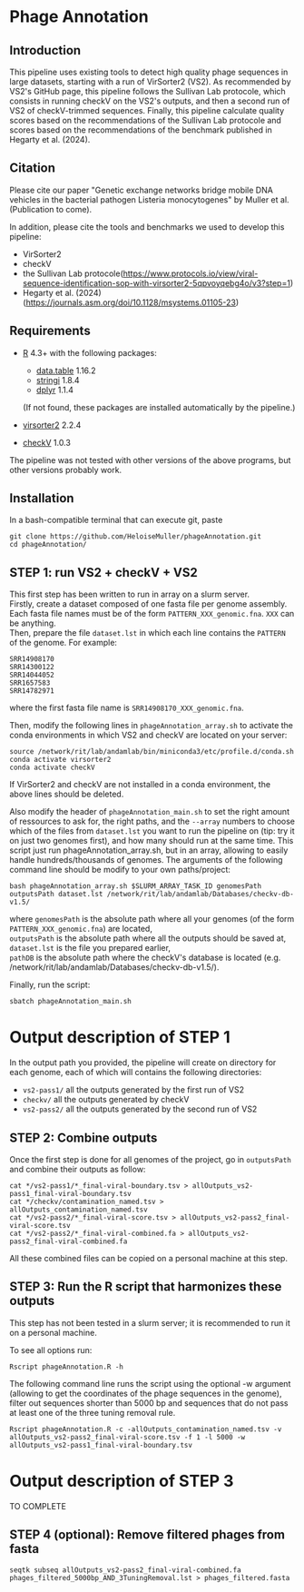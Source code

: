 # Phage Annotation

## Introduction
This pipeline uses existing tools to detect high quality phage sequences in large datasets, starting with a run of VirSorter2 (VS2). As recommended by VS2's GitHub page, this pipeline follows the Sullivan Lab protocole, which consists in running checkV on the VS2's outputs, and then a second run of VS2 of checkV-trimmed sequences. Finally, this pipeline calculate quality scores based on the recommendations of the Sullivan Lab protocole and scores based on the recommendations of the benchmark published in Hegarty et al. (2024).

## Citation
Please cite our paper "Genetic exchange networks bridge mobile DNA vehicles in the bacterial pathogen Listeria monocytogenes"  by Muller et al.  (Publication to come).

In addition, please cite the tools and benchmarks we used to develop this pipeline:
- VirSorter2
- checkV
- the Sullivan Lab protocole(https://www.protocols.io/view/viral-sequence-identification-sop-with-virsorter2-5qpvoyqebg4o/v3?step=1) 
- Hegarty et al. (2024)(https://journals.asm.org/doi/10.1128/msystems.01105-23)

## Requirements
- [R](https://cran.r-project.org) 4.3+ with the following packages:
  - [data.table](https://cran.r-project.org/web/packages/data.table/) 1.16.2
  - [stringi](https://cran.r-project.org/web/packages/stringi/) 1.8.4
  - [dplyr](https://cran.r-project.org/web/packages/dplyr/) 1.1.4

  (If not found, these packages are installed automatically by the pipeline.) 

- [virsorter2](https://anaconda.org/bioconda/virsorter) 2.2.4
- [checkV](https://anaconda.org/bioconda/checkv) 1.0.3

The pipeline was not tested with other versions of the above programs, but other versions probably work.  

## Installation
In a bash-compatible terminal that can execute git, paste
```
git clone https://github.com/HeloiseMuller/phageAnnotation.git
cd phageAnnotation/
```

## STEP 1: run VS2 + checkV + VS2
This first step has been written to run in array on a slurm server.  
Firstly, create a dataset composed of one fasta file per genome assembly. Each fasta file names must be of the form `PATTERN_XXX_genomic.fna`. `XXX` can be anything.    
Then, prepare the file `dataset.lst` in which each line contains the `PATTERN` of the genome. For example:
```
SRR14908170
SRR14300122
SRR14044052
SRR1657583
SRR14782971
```
where the first fasta file name is `SRR14908170_XXX_genomic.fna`.   


Then, modify the following lines in `phageAnnotation_array.sh` to activate the conda environments in which VS2 and checkV are located on your server:
```
source /network/rit/lab/andamlab/bin/miniconda3/etc/profile.d/conda.sh 
conda activate virsorter2
conda activate checkV
```
If VirSorter2 and checkV are not installed in a conda environment, the above lines should be deleted.  

Also modify the header of `phageAnnotation_main.sh` to set the right amount of ressources to ask for, the right paths, and the `--array` numbers to choose which of the files from `dataset.lst` you want to run the pipeline on (tip: try it on just two genomes first), and how many should run at the same time. This script just  run phageAnnotation_array.sh, but in an array, allowing to easily handle hundreds/thousands of genomes. The arguments of the following command line should be modify to your own paths/project:
```
bash phageAnnotation_array.sh $SLURM_ARRAY_TASK_ID genomesPath outputsPath dataset.lst /network/rit/lab/andamlab/Databases/checkv-db-v1.5/
```
where `genomesPath` is the absolute path where all your genomes (of the form `PATTERN_XXX_genomic.fna`) are located,  
`outputsPath` is the absolute path where all the outputs should be saved at,  
`dataset.lst` is the file you prepared earlier,  
`pathDB` is the absolute path where the checkV's database is located (e.g. /network/rit/lab/andamlab/Databases/checkv-db-v1.5/).

Finally, run the script:
```
sbatch phageAnnotation_main.sh
```

# Output description of STEP 1

In the output path you provided, the pipeline will create on directory for each genome, each of which will contains the following directories:
- `vs2-pass1/` all the outputs generated by the first run of VS2
- `checkv/` all the outputs generated by checkV
- `vs2-pass2/` all the outputs generated by the second run of VS2

## STEP 2: Combine outputs
Once the first step is done for all genomes of the project, go in `outputsPath` and combine their outputs as follow:
```
cat */vs2-pass1/*_final-viral-boundary.tsv > allOutputs_vs2-pass1_final-viral-boundary.tsv
cat */checkv/contamination_named.tsv > allOutputs_contamination_named.tsv
cat */vs2-pass2/*_final-viral-score.tsv > allOutputs_vs2-pass2_final-viral-score.tsv
cat */vs2-pass2/*_final-viral-combined.fa > allOutputs_vs2-pass2_final-viral-combined.fa
```
All these combined files can be copied on a personal machine at this step.

## STEP 3: Run the R script that harmonizes these outputs
This step has not been tested in a slurm server; it is recommended to run it on a personal machine.

To see all options run:
```
Rscript phageAnnotation.R -h
```

The following command line runs the script using the optional -w argument (allowing to get the coordinates of the phage sequences in the genome), filter out sequences shorter than 5000 bp and sequences that do not pass at least one of the three tuning removal rule.
```
Rscript phageAnnotation.R -c -allOutputs_contamination_named.tsv -v allOutputs_vs2-pass2_final-viral-score.tsv -f 1 -l 5000 -w allOutputs_vs2-pass1_final-viral-boundary.tsv
```

# Output description of STEP 3
TO COMPLETE

## STEP 4 (optional): Remove filtered phages from fasta
```
seqtk subseq allOutputs_vs2-pass2_final-viral-combined.fa  phages_filtered_5000bp_AND_3TuningRemoval.lst > phages_filtered.fasta
```







